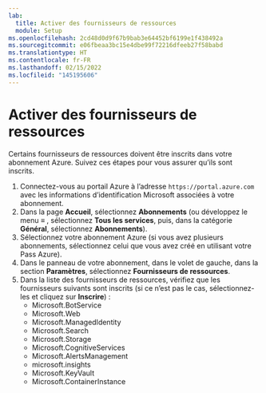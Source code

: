 ```yaml
---
lab:
  title: Activer des fournisseurs de ressources
  module: Setup
ms.openlocfilehash: 2cd48d0d9f67b9bab3e64452bf6199e1f438492a
ms.sourcegitcommit: e06fbeaa3bc15e4dbe99f72216dfeeb27f58babd
ms.translationtype: HT
ms.contentlocale: fr-FR
ms.lasthandoff: 02/15/2022
ms.locfileid: "145195606"
---
```

# <a name="enable-resource-providers"></a>Activer des fournisseurs de ressources

Certains fournisseurs de ressources doivent être inscrits dans votre abonnement Azure. Suivez ces étapes pour vous assurer qu’ils sont inscrits.

1. Connectez-vous au portail Azure à l’adresse `https://portal.azure.com` avec les informations d’identification Microsoft associées à votre abonnement.
2. Dans la page **Accueil**, sélectionnez **Abonnements** (ou développez le menu **&#8801;** , sélectionnez **Tous les services**, puis, dans la catégorie **Général**, sélectionnez **Abonnements**).
3. Sélectionnez votre abonnement Azure (si vous avez plusieurs abonnements, sélectionnez celui que vous avez créé en utilisant votre Pass Azure).
4. Dans le panneau de votre abonnement, dans le volet de gauche, dans la section **Paramètres**, sélectionnez **Fournisseurs de ressources**.
5. Dans la liste des fournisseurs de ressources, vérifiez que les fournisseurs suivants sont inscrits (si ce n’est pas le cas, sélectionnez-les et cliquez sur **Inscrire**) :
    - Microsoft.BotService
    - Microsoft.Web
    - Microsoft.ManagedIdentity
    - Microsoft.Search
    - Microsoft.Storage
    - Microsoft.CognitiveServices
    - Microsoft.AlertsManagement
    - microsoft.insights
    - Microsoft.KeyVault
    - Microsoft.ContainerInstance
